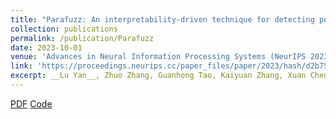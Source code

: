 ```yaml
---
title: "Parafuzz: An interpretability-driven technique for detecting poisoned samples in nlp"
collection: publications
permalink: /publication/Parafuzz
date: 2023-10-01
venue: 'Advances in Neural Information Processing Systems (NeurIPS 2023)'
link: 'https://proceedings.neurips.cc/paper_files/paper/2023/hash/d2b752ed4726286a4b488ae16e091d64-Abstract-Conference.html'
excerpt: __Lu Yan__, Zhuo Zhang, Guanhong Tao, Kaiyuan Zhang, Xuan Chen, Guangyu Shen, Xiangyu Zhang
---
```

[PDF]() [Code](https://github.com/lunaryan/parafuzz)
